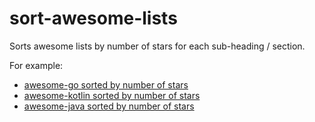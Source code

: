 # sort-awesome-lists

Sorts awesome lists by number of stars for each sub-heading / section.

For example:
  - [awesome-go sorted by number of stars](https://gist.github.com/kvnxiao/cb432fca8cd9b59e325286b8f33cf53d)
  - [awesome-kotlin sorted by number of stars](https://gist.github.com/kvnxiao/5f809440525304c918b553b4bbc8cd73)
  - [awesome-java sorted by number of stars](https://gist.github.com/kvnxiao/dfea78544dd74953453ba74f6e59ee6f)
